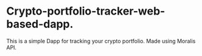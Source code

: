 # Crypto-portfolio-tracker-web-based-dapp.

This is a simple Dapp for tracking your crypto portfolio. Made using Moralis API.
